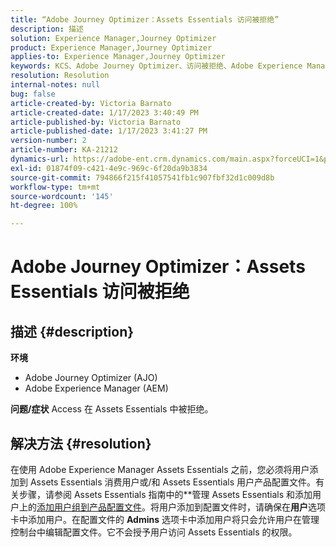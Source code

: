 ```yaml
---
title: “Adobe Journey Optimizer：Assets Essentials 访问被拒绝”
description: 描述
solution: Experience Manager,Journey Optimizer
product: Experience Manager,Journey Optimizer
applies-to: Experience Manager,Journey Optimizer
keywords: KCS、Adobe Journey Optimizer、访问被拒绝、Adobe Experience Manager、AEM、AJO、Assets Essentials、故障排除
resolution: Resolution
internal-notes: null
bug: false
article-created-by: Victoria Barnato
article-created-date: 1/17/2023 3:40:49 PM
article-published-by: Victoria Barnato
article-published-date: 1/17/2023 3:41:27 PM
version-number: 2
article-number: KA-21212
dynamics-url: https://adobe-ent.crm.dynamics.com/main.aspx?forceUCI=1&pagetype=entityrecord&etn=knowledgearticle&id=cfeedd4e-7d96-ed11-aad1-6045bd006079
exl-id: 01874f09-c421-4e9c-969c-6f20da9b3834
source-git-commit: 794866f215f41057541fb1c907fbf32d1c009d8b
workflow-type: tm+mt
source-wordcount: '145'
ht-degree: 100%

---
```


# Adobe Journey Optimizer：Assets Essentials 访问被拒绝

## 描述 {#description}

<b>环境</b>
- Adobe Journey Optimizer (AJO)
- Adobe Experience Manager (AEM)



<b>问题/症状</b>
Access 在 Assets Essentials 中被拒绝。


## 解决方法 {#resolution}


在使用 Adobe Experience Manager Assets Essentials 之前，您必须将用户添加到 Assets Essentials 消费用户或/和 Assets Essentials 用户产品配置文件。有关步骤，请参阅 Assets Essentials 指南中的&#x200B;**&#x200B;管理 Assets Essentials 和添加用户上的[添加用户组到产品配置文件](https://experienceleague.adobe.com/docs/experience-manager-assets-essentials/help/get-started-admins/deploy-administer.html?lang=zh-Hans#add-users-to-product-profiles)。将用户添加到配置文件时，请确保在<b>用户</b>选项卡中添加用户。在配置文件的 <b>Admins</b> 选项卡中添加用户将只会允许用户在管理控制台中编辑配置文件。它不会授予用户访问 Assets Essentials 的权限。
